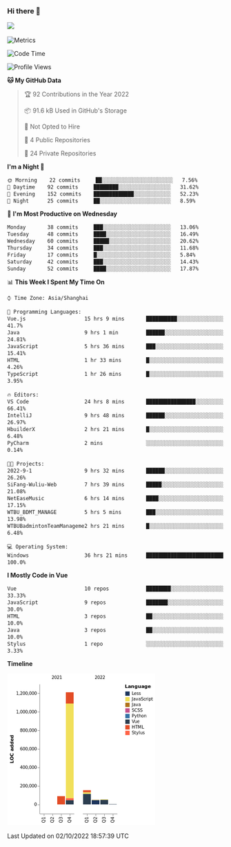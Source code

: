 ### Hi there 👋
![](https://github-readme-stats.vercel.app/api?username=Jamartin-create)

![Metrics](https://metrics.lecoq.io/Jamartin-create?template=classic&base.activity=0&base.community=0&base.repositories=0&isocalendar=1&calendar=1&languages=1&base=header%2C%20activity%2C%20community%2C%20repositories%2C%20metadata&base.indepth=false&base.hireable=false&isocalendar=false&isocalendar.duration=full-year&languages=false&languages.limit=8&languages.threshold=0%25&languages.other=false&languages.colors=github&languages.sections=most-used&languages.indepth=false&languages.analysis.timeout=15&languages.categories=markup%2C%20programming&languages.recent.categories=markup%2C%20programming&languages.recent.load=300&languages.recent.days=14&calendar=false&calendar.limit=1&config.timezone=Asia%2FShanghai)

<!--START_SECTION:waka-->
![Code Time](http://img.shields.io/badge/Code%20Time-207%20hrs%2033%20mins-blue)

![Profile Views](http://img.shields.io/badge/Profile%20Views-0-blue)

**🐱 My GitHub Data** 

> 🏆 92 Contributions in the Year 2022
 > 
> 📦 91.6 kB Used in GitHub's Storage 
 > 
> 🚫 Not Opted to Hire
 > 
> 📜 4 Public Repositories 
 > 
> 🔑 24 Private Repositories  
 > 
**I'm a Night 🦉** 

```text
🌞 Morning    22 commits     ██░░░░░░░░░░░░░░░░░░░░░░░   7.56% 
🌆 Daytime    92 commits     ████████░░░░░░░░░░░░░░░░░   31.62% 
🌃 Evening    152 commits    █████████████░░░░░░░░░░░░   52.23% 
🌙 Night      25 commits     ██░░░░░░░░░░░░░░░░░░░░░░░   8.59%

```
📅 **I'm Most Productive on Wednesday** 

```text
Monday       38 commits     ███░░░░░░░░░░░░░░░░░░░░░░   13.06% 
Tuesday      48 commits     ████░░░░░░░░░░░░░░░░░░░░░   16.49% 
Wednesday    60 commits     █████░░░░░░░░░░░░░░░░░░░░   20.62% 
Thursday     34 commits     ███░░░░░░░░░░░░░░░░░░░░░░   11.68% 
Friday       17 commits     █░░░░░░░░░░░░░░░░░░░░░░░░   5.84% 
Saturday     42 commits     ███░░░░░░░░░░░░░░░░░░░░░░   14.43% 
Sunday       52 commits     ████░░░░░░░░░░░░░░░░░░░░░   17.87%

```


📊 **This Week I Spent My Time On** 

```text
⌚︎ Time Zone: Asia/Shanghai

💬 Programming Languages: 
Vue.js                   15 hrs 9 mins       ██████████░░░░░░░░░░░░░░░   41.7% 
Java                     9 hrs 1 min         ██████░░░░░░░░░░░░░░░░░░░   24.81% 
JavaScript               5 hrs 36 mins       ███░░░░░░░░░░░░░░░░░░░░░░   15.41% 
HTML                     1 hr 33 mins        █░░░░░░░░░░░░░░░░░░░░░░░░   4.26% 
TypeScript               1 hr 26 mins        █░░░░░░░░░░░░░░░░░░░░░░░░   3.95%

🔥 Editors: 
VS Code                  24 hrs 8 mins       ████████████████░░░░░░░░░   66.41% 
IntelliJ                 9 hrs 48 mins       ██████░░░░░░░░░░░░░░░░░░░   26.97% 
HbuilderX                2 hrs 21 mins       █░░░░░░░░░░░░░░░░░░░░░░░░   6.48% 
PyCharm                  2 mins              ░░░░░░░░░░░░░░░░░░░░░░░░░   0.14%

🐱‍💻 Projects: 
2022-9-1                 9 hrs 32 mins       ██████░░░░░░░░░░░░░░░░░░░   26.26% 
SiFang-Wuliu-Web         7 hrs 39 mins       █████░░░░░░░░░░░░░░░░░░░░   21.08% 
NetEaseMusic             6 hrs 14 mins       ████░░░░░░░░░░░░░░░░░░░░░   17.15% 
WTBU_BDMT_MANAGE         5 hrs 5 mins        ███░░░░░░░░░░░░░░░░░░░░░░   13.98% 
WTBUBadmintonTeamManageme2 hrs 21 mins       █░░░░░░░░░░░░░░░░░░░░░░░░   6.48%

💻 Operating System: 
Windows                  36 hrs 21 mins      █████████████████████████   100.0%

```

**I Mostly Code in Vue** 

```text
Vue                      10 repos            ████████░░░░░░░░░░░░░░░░░   33.33% 
JavaScript               9 repos             ███████░░░░░░░░░░░░░░░░░░   30.0% 
HTML                     3 repos             ██░░░░░░░░░░░░░░░░░░░░░░░   10.0% 
Java                     3 repos             ██░░░░░░░░░░░░░░░░░░░░░░░   10.0% 
Stylus                   1 repo              ░░░░░░░░░░░░░░░░░░░░░░░░░   3.33%

```


**Timeline**

![Chart not found](https://raw.githubusercontent.com/Jamartin-create/Jamartin-create/master/charts/bar_graph.png) 


 Last Updated on 02/10/2022 18:57:39 UTC
<!--END_SECTION:waka-->
